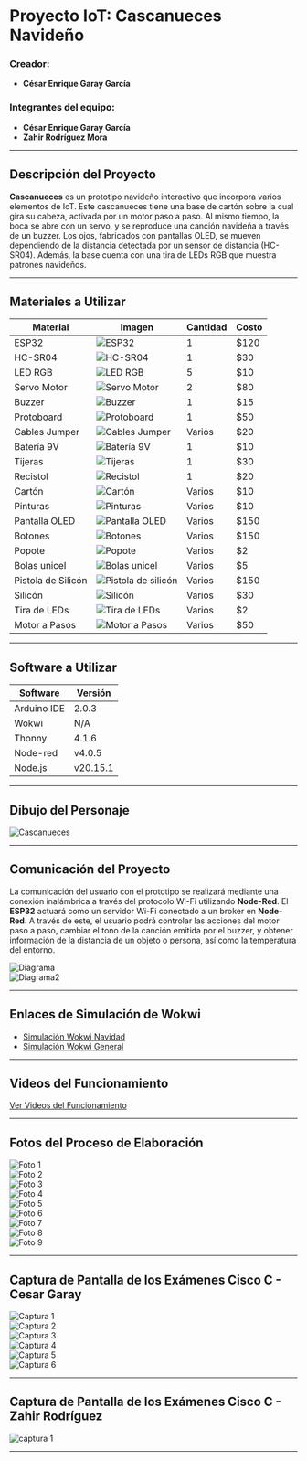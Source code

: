 # Proyecto IoT: **Cascanueces Navideño**

### **Creador**:  
- **César Enrique Garay García**  

### **Integrantes del equipo**:  
- **César Enrique Garay García**  
- **Zahir Rodríguez Mora**  

---

## **Descripción del Proyecto**

**Cascanueces** es un prototipo navideño interactivo que incorpora varios elementos de IoT. Este cascanueces tiene una base de cartón sobre la cual gira su cabeza, activada por un motor paso a paso. Al mismo tiempo, la boca se abre con un servo, y se reproduce una canción navideña a través de un buzzer. Los ojos, fabricados con pantallas OLED, se mueven dependiendo de la distancia detectada por un sensor de distancia (HC-SR04). Además, la base cuenta con una tira de LEDs RGB que muestra patrones navideños.

---

## **Materiales a Utilizar**

| Material         | Imagen                                                                                                                                         | Cantidad | Costo  |
|------------------|-----------------------------------------------------------------------------------------------------------------------------------------------|----------|--------|
| ESP32            | ![ESP32](https://github.com/user-attachments/assets/e188873e-a56b-40c3-a138-fc124c85fb00)                                                   | 1        | $120   |
| HC-SR04          | ![HC-SR04](https://github.com/user-attachments/assets/2633969b-87c6-49d2-bb9e-2a809461449f)                                                   | 1        | $30    |
| LED RGB          | ![LED RGB](https://www.electronicshub.org/wp-content/uploads/2021/05/Light-Emitting-Diode-Basics.jpg)                                          | 5        | $10    |
| Servo Motor      | ![Servo Motor](https://github.com/user-attachments/assets/41127814-7c83-44fc-9522-9777bc2c1e92)                                              | 2        | $80    |
| Buzzer           | ![Buzzer](https://th.bing.com/th/id/OIP.zIU_nZXVd2FnBc2SaPXgewHaHa?rs=1&pid=ImgDetMain)                                                    | 1        | $15    |
| Protoboard       | ![Protoboard](https://cdn.shopify.com/s/files/1/0131/0792/0996/products/Protoboardde400puntos_2048x2048.jpg?v=1588537859)                   | 1        | $50    |
| Cables Jumper    | ![Cables Jumper](https://asset.conrad.com/media10/isa/160267/c1/-/en/001970437PI01/image.jpg)                                                | Varios   | $20    |
| Batería 9V       | ![Batería 9V](https://http2.mlstatic.com/duracell-bateria-alcalina-9v-mn1604b1-D_NQ_NP_777311-MLB20532680785_122015-F.jpg)                   | 1        | $10    |
| Tijeras          | ![Tijeras](https://th.bing.com/th/id/OIP.Tx-l6ItCKWL9_l_63fsx1AHaHa?w=2500&h=2500&rs=1&pid=ImgDetMain)                                      | 1        | $30    |
| Recistol         | ![Recistol](https://th.bing.com/th/id/OIP.KF-JuA7AVXdaBMikpf9LcgHaHa?rs=1&pid=ImgDetMain)                                                  | 1        | $20    |
| Cartón           | ![Cartón](https://th.bing.com/th/id/OIP.7yh7oqTPH7djkT4J3kW0wwHaEU?rs=1&pid=ImgDetMain)                                                  | Varios   | $10    |
| Pinturas         | ![Pinturas](https://i0.wp.com/online.sanfelipeescolar.com.mx/wp-content/uploads/2021/03/18567.jpg?fit=500%2C500&ssl=1)                       | Varios   | $10    |
| Pantalla OLED    | ![Pantalla OLED](https://th.bing.com/th/id/R.ceb0f9c85c12dc1e8be5ae3e232c16b2?rik=z2qL774vmm4MiQ&pid=ImgRaw&r=0)                           | Varios   | $150   |
| Botones          | ![Botones](https://candy-ho.com/wp-content/uploads/2019/11/boton-de-servicio-iluminado-1.jpg)                                                 | Varios   | $150   |
| Popote           | ![Popote](https://arerofast.com/wp-content/uploads/2021/12/Popote-para-Tapioca-Oxo-Bio-1-Kg_3628-01-1.jpg)                                   | Varios   | $2     |
| Bolas unicel     | ![Bolas unicel](https://www.officedepot.com.mx/medias/73559.gif-1200ftw?context=bWFzdGVyfHJvb3R8NTg1MTN8aW1hZ2UvanBlZ3xoNzcvaGJlLzk0NjEwMjg4MTQ4NzguanBnfDMxZmViZTc4MDNmMmI3YjhmNWMyZTI1Yjg2ODdkYjFiM2Q4NDkxNmVmYmM4ODJmNjQ2OWM2MWUyYjEwYTRkZjA) | Varios   | $5     |
| Pistola de Silicón | ![Pistola de silicón](https://th.bing.com/th/id/OIP.exbrRglevOymj5jJmFZPKAHaHa?rs=1&pid=ImgDetMain)                                        | Varios   | $150   |
| Silicón          | ![Silicón](https://http2.mlstatic.com/D_NQ_NP_941759-MLM40437282716_012020-F.jpg)                                                            | Varios   | $30    |
| Tira de LEDs     | ![Tira de LEDs](https://ideocasa.com/uploads/images/md/2022/26/tiras-led-arduino.jpg)                                                        | Varios   | $2     |
| Motor a Pasos    | ![Motor a Pasos](https://lh4.googleusercontent.com/JRdKCD8UyudITGGyxt7A5xbCQESTkwvhrgboI00vJFA1VZbytiN_xVmHhFQm46ftscp3q_TdqnUYOoKgrioLFxyaP3ZzzbPHzv5e2SGX2Q7cNpDok72jlK9-DRQA1pRYJoS3UwCn) | Varios   | $50    |

---

## **Software a Utilizar**

| Software        | Versión    |
|-----------------|------------|
| Arduino IDE     | 2.0.3      |
| Wokwi           | N/A        |
| Thonny          | 4.1.6      |
| Node-red        | v4.0.5     |
| Node.js         | v20.15.1   |

---

## **Dibujo del Personaje**

![Cascanueces](https://github.com/user-attachments/assets/ba0a213e-11b5-4d91-998c-48aaffe4321d)

---

## **Comunicación del Proyecto**

La comunicación del usuario con el prototipo se realizará mediante una conexión inalámbrica a través del protocolo Wi-Fi utilizando **Node-Red**. El **ESP32** actuará como un servidor Wi-Fi conectado a un broker en **Node-Red**. A través de este, el usuario podrá controlar las acciones del motor paso a paso, cambiar el tono de la canción emitida por el buzzer, y obtener información de la distancia de un objeto o persona, así como la temperatura del entorno.

![Diagrama](https://github.com/user-attachments/assets/e76594df-d1fd-438b-bd8f-90b5675cabb9)  
![Diagrama2](https://github.com/user-attachments/assets/ada32519-75a5-4743-99b0-b3a7208d76f1)

---

## **Enlaces de Simulación de Wokwi**

- [Simulación Wokwi Navidad](https://wokwi.com/projects/410247506847750145)  
- [Simulación Wokwi General](https://wokwi.com/projects/410247744825285633)

---

## **Videos del Funcionamiento**

[Ver Videos del Funcionamiento](https://drive.google.com/drive/folders/1bB0ah-XkBKzjL5KlCOgBnNVd5imOTrXh?usp=sharing)

---

## **Fotos del Proceso de Elaboración**

![Foto 1](https://github.com/user-attachments/assets/347515cf-cf54-4e0f-aad4-a9589f1f6e81)  
![Foto 2](https://github.com/user-attachments/assets/a2fe1779-ca9d-475c-9f52-0b1436feb897)  
![Foto 3](https://github.com/user-attachments/assets/ce448d7f-b1c3-48b9-98fb-756776e4fd79)  
![Foto 4](https://github.com/user-attachments/assets/af91f0a4-0500-4c51-819a-c7d845091a79)  
![Foto 5](https://github.com/user-attachments/assets/f4267078-e7c9-4c27-8973-6ad381403463)  
![Foto 6](https://github.com/user-attachments/assets/3515d768-36e6-4d4d-be6f-1277358e8fbc)  
![Foto 7](https://github.com/user-attachments/assets/4fd6166a-879c-4ba5-8c66-cef751fed07d)  
![Foto 8](https://github.com/user-attachments/assets/caf84a28-bdcf-49c0-ba71-b5f9252bda02)  
![Foto 9](https://github.com/user-attachments/assets/79927547-9db9-4326-b5c5-ef362c761e32)

---

## **Captura de Pantalla de los Exámenes Cisco C - Cesar Garay**

![Captura 1](https://github.com/user-attachments/assets/fa20304b-317d-4ed2-9806-bb29826f481f)  
![Captura 2](https://github.com/user-attachments/assets/58b78486-29d6-4554-b370-83ddc6d2031c)  
![Captura 3](https://github.com/user-attachments/assets/165ffecf-5a98-42fb-9413-5ef9fd72ebe8)  
![Captura 4](https://github.com/user-attachments/assets/e0d38c4d-3a31-442a-9233-171c9b77aa13)  
![Captura 5](https://github.com/user-attachments/assets/530715f3-925d-42b7-aec3-16a2abd91e7e)  
![Captura 6](https://github.com/user-attachments/assets/84bbe28b-8a0b-4aed-8955-1e56603826cf)

---

## **Captura de Pantalla de los Exámenes Cisco C - Zahir Rodríguez**

![captura 1](https://github.com/user-attachments/assets/e5d67182-1081-4309-b160-0c28fbf3d131)

---


